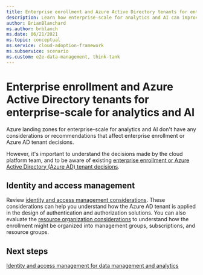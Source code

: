 ```yaml
---
title: Enterprise enrollment and Azure Active Directory tenants for enterprise-scale for analytics and AI
description: Learn how enterprise-scale for analytics and AI can improve enterprise enrollment and Azure Active Directory tenant decisions.
author: BrianBlanchard
ms.author: brblanch
ms.date: 06/21/2021
ms.topic: conceptual
ms.service: cloud-adoption-framework
ms.subservice: scenario
ms.custom: e2e-data-management, think-tank
---
```


# Enterprise enrollment and Azure Active Directory tenants for enterprise-scale for analytics and AI

Azure landing zones for enterprise-scale for analytics and AI don't have any considerations or recommendations that affect enterprise enrollment or Azure AD tenant decisions.

However, it's important to understand the decisions made by the cloud platform team, and to be aware of existing [enterprise enrollment or Azure Active Directory (Azure AD) tenant decisions](../../ready/landing-zone/design-area/azure-billing-ad-tenant.md).

## Identity and access management

Review [identity and access management considerations](./eslz-identity-and-access-management.md). These considerations can help you understand how the Azure AD tenant is applied in the design of authentication and authorization solutions. You can also evaluate the [resource organization considerations](./eslz-resource-organization.md) to understand how the enrollment might be organized into management groups, subscriptions, and resource groups.

## Next steps

[Identity and access management for data management and analytics](./eslz-identity-and-access-management.md)
